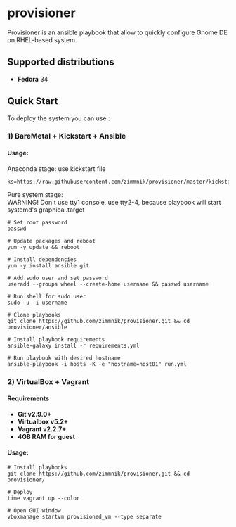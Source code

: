 # provisioner

Provisioner is an ansible playbook that allow to quickly configure Gnome DE on RHEL-based system.

Supported distributions
-----------------------------
-   **Fedora** 34

## Quick Start
To deploy the system you can use :

### 1) BareMetal + Kickstart + Ansible
#### Usage:

Anaconda stage: use kickstart file
```raw
ks=https://raw.githubusercontent.com/zimmnik/provisioner/master/kickstart/custom.cfg
```
Pure system stage:  
WARNING! Don't use tty1 console, use tty2-4, because playbook will start systemd's graphical.target
```ShellSession
# Set root password
passwd

# Update packages and reboot
yum -y update && reboot

# Install dependencies
yum -y install ansible git

# Add sudo user and set password
useradd --groups wheel --create-home username && passwd username

# Run shell for sudo user
sudo -u -i username

# Clone playbooks
git clone https://github.com/zimmnik/provisioner.git && cd provisioner/ansible

# Install playbook requirements
ansible-galaxy install -r requirements.yml

# Run playbook with desired hostname
ansible-playbook -i hosts -K -e "hostname=host01" run.yml
```
### 2) VirtualBox + Vagrant

#### Requirements
- **Git v2.9.0+**
- **Virtualbox v5.2+**
- **Vagrant v2.2.7+**
- **4GB RAM for guest**

#### Usage:
```ShellSession
# Install playbooks
git clone https://github.com/zimmnik/provisioner.git && cd provisioner/

# Deploy
time vagrant up --color

# Open GUI window
vboxmanage startvm provisioned_vm --type separate
```
